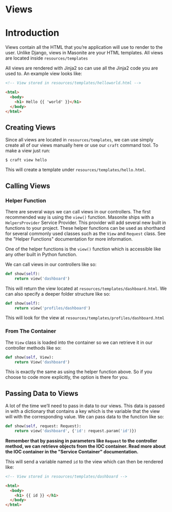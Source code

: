 # Views

# Introduction

Views contain all the HTML that you’re application will use to render to the user. Unlike Django, views in Masonite are your HTML templates. All views are located inside `resources/templates`

All views are rendered with Jinja2 so can use all the Jinja2 code you are used to. An example view looks like:

```html
<!-- View stored in resources/templates/helloworld.html -->

<html>
  <body>
    <h1> Hello {{ 'world' }}</h1>
  </body>
</html>
```

## Creating Views

Since all views are located in `resources/templates`, we can use simply create all of our views manually here or use our `craft` command tool. To make a view just run:

```
$ craft view hello
```

This will create a template under `resources/templates/hello.html`.

## Calling Views

### Helper Function

There are several ways we can call views in our controllers. The first recommended way is using the `view()` function. Masonite ships with a `HelpersProvider` Service Provider. This provider will add several new built in functions to your project. These helper functions can be used as shorthand for several commonly used classes such as the `View` and `Request` class. See the "Helper Functions" documentation for more information.

One of the helper functions is the `view()` function which is accessible like any other built in Python function.

We can call views in our controllers like so:

```python
def show(self):
    return view('dashboard')
```

This will return the view located at `resources/templates/dashboard.html`. We can also specify a deeper folder structure like so:

```python
def show(self):
    return view('profiles/dashboard')
```

This will look for the view at `resources/templates/profiles/dashboard.html`

### From The Container

The `View` class is loaded into the container so we can retrieve it in our controller methods like so:

```python
def show(self, View):
    return View('dashboard')
```

This is exactly the same as using the helper function above. So if you choose to code more explicitly, the option is there for you.

## Passing Data to Views

A lot of the time we’ll need to pass in data to our views. This data is passed in with a dictionary that contains a key which is the variable that the view will with the corresponding value. We can pass data to the function like so:

```python
def show(self, request: Request):
    return view('dashboard', {'id': request.param('id')})
```

**Remember that by passing in parameters like **`Request`** to the controller method, we can retrieve objects from the IOC container. Read more about the IOC container in the "Service Container" documentation.**

This will send a variable named `id` to the view which can then be rendered like:

```html
<!-- View stored in resources/templates/dashboard -->

<html>
  <body>
    <h1> {{ id }} </h1>
  </body>
</html>
```



